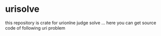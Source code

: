 # urisolve

this repository is crate for urionlne judge solve ... 
here you can get source code of following uri problem
